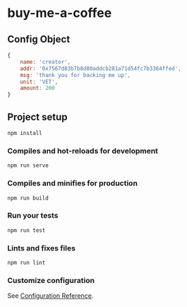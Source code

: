 # buy-me-a-coffee

## Config Object

``` javascript
{
    name: 'creator',
    addr: '0x7567d83b7b8d80addcb281a71d54fc7b3364ffed',
    msg: 'thank you for backing me up',
    unit: 'VET',
    amount: 200
}
```

## Project setup
```
npm install
```

### Compiles and hot-reloads for development
```
npm run serve
```

### Compiles and minifies for production
```
npm run build
```

### Run your tests
```
npm run test
```

### Lints and fixes files
```
npm run lint
```

### Customize configuration
See [Configuration Reference](https://cli.vuejs.org/config/).
